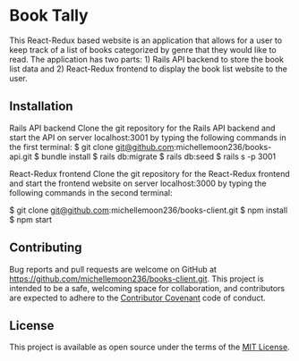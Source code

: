 # Book Tally

This React-Redux based website is an application that allows for a user to keep track of a list of books categorized by genre that they would like to read. The application has two parts: 1) Rails API backend to store the book list data and 2) React-Redux frontend to display the book list website to the user.

## Installation

Rails API backend
Clone the git repository for the Rails API backend and start the API on server localhost:3001 by typing the following commands in the first terminal:
  $ git clone git@github.com:michellemoon236/books-api.git
  $ bundle install
  $ rails db:migrate
  $ rails db:seed
  $ rails s -p 3001

React-Redux frontend
Clone the git repository for the React-Redux frontend and start the frontend website on server localhost:3000 by typing the following commands in the second terminal:

  $ git clone git@github.com:michellemoon236/books-client.git
  $ npm install
  $ npm start
    
## Contributing

Bug reports and pull requests are welcome on GitHub at https://github.com/michellemoon236/books-client.git. This project is intended to be a safe, welcoming space for collaboration, and contributors are expected to adhere to the [Contributor Covenant](http://contributor-covenant.org) code of conduct.

## License

This project is available as open source under the terms of the [MIT License](https://opensource.org/licenses/MIT).
